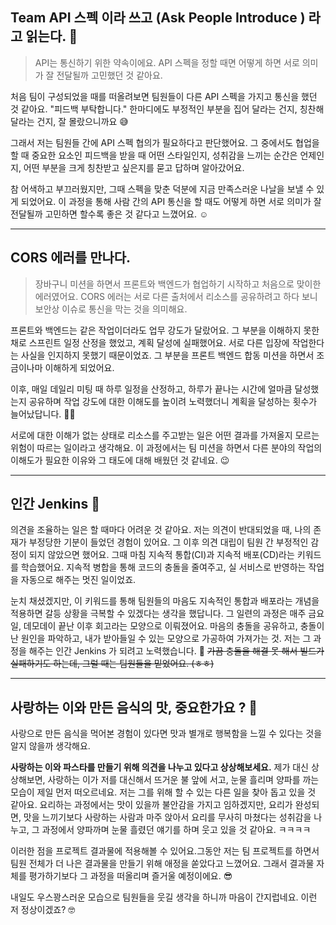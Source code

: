 ## Team API 스펙 이라 쓰고 (Ask People Introduce ) 라고 읽는다. 👻

> API는 통신하기 위한 약속이에요. API 스펙을 정할 때면 어떻게 하면 서로 의미가 잘 전달될까 고민했던 것 같아요.

처음 팀이 구성되었을 때를 떠올려보면 팀원들이 다른 API 스펙을 가지고 통신을 했던 것 같아요. "피드백 부탁합니다." 한마디에도 부정적인 부분을 집어 달라는 건지, 칭찬해달라는 건지, 잘 몰랐으니까요 😅

그래서 저는 팀원들 간에 API 스펙 협의가 필요하다고 판단했어요. 그 중에서도 협업을 할 때 중요한 요소인 피드백을 받을 때 어떤 스타일인지, 성취감을 느끼는 순간은 언제인지, 어떤 부분을 크게 칭찬받고 싶은지를 묻고 답하며 알아갔어요.

참 어색하고 부끄러웠지만, 그때 스펙을 맞춘 덕분에 지금 만족스러운 나날을 보낼 수 있게 되었어요. 이 과정을 통해 사람 간의 API 통신을 할 때도 어떻게 하면 서로 의미가 잘 전달될까 고민하면 할수록 좋은 것 같다고 느꼈어요. ☺️

---

## CORS 에러를 만나다.
>  장바구니 미션을 하면서 프론트와 백엔드가 협업하기 시작하고 처음으로 맞이한 에러였어요. CORS 에러는 서로 다른 출처에서 리소스를 공유하려고 하다 보니 보안상 이슈로 통신을 막는 것을 의미해요.

프론트와 백엔드는 같은 작업이더라도 업무 강도가 달랐어요. 그 부분을 이해하지 못한 채로 스프린트 일정 산정을 했었고, 계획 달성에 실패했어요. 서로 다른 입장에 작업한다는 사실을 인지하지 못했기 때문이었죠. 그 부분을 프론트 백엔드 합동 미션을 하면서 조금이나마 이해하게 되었어요.

이후, 매일 데일리 미팅 때 하루 일정을 산정하고, 하루가 끝나는 시간에 얼마큼 달성했는지 공유하며 작업 강도에 대한 이해도를 높이려 노력했더니 계획을 달성하는 횟수가 늘어났답니다. 👍🏻

서로에 대한 이해가 없는 상태로 리소스를 주고받는 일은 어떤 결과를 가져올지 모르는 위험이 따르는 일이라고 생각해요. 이 과정에서는 팀 미션을 하면서 다른 분야의 작업의 이해도가 필요한 이유와 그 태도에 대해 배웠던 것 같네요. 😉

---


## 인간 Jenkins  🐚
의견을 조율하는 일은 할 때마다 어려운 것 같아요.
저는 의견이 반대되었을 때, 나의 존재가 부정당한 기분이 들었던 경험이 있어요. 그 이후 의견 대립이 팀원 간 부정적인 감정이 되지 않았으면 했어요.
그때 마침 지속적 통합(CI)과 지속적 배포(CD)라는 키워드를 학습했어요. 지속적 병합을 통해 코드의 충돌을 줄여주고, 실 서비스로 반영하는 작업을 자동으로 해주는 멋진 일이었죠.

눈치 채셨겠지만, 이 키워드를 통해 팀원들의 마음도 지속적인 통합과 배포라는 개념을 적용하면 갈등 상황을 극복할 수 있겠다는 생각을 했답니다.
그 일련의 과정은 매주 금요일, 데모데이 끝난 이후 회고라는 모양으로 이뤄졌어요. 마음의 충돌을 공유하고, 충돌이 난 원인을 파악하고, 내가 받아들일 수 있는 모양으로 가공하여 가져가는 것. 저는 그 과정을 해주는 인간 Jenkins 가 되려고 노력했습니다. 🙊
~~가끔 충돌을 해결 못 해서 빌드가 실패하기도 하는데, 그럴 때는 팀원들을 믿었어요. (ㅎㅎ)~~


---


## 사랑하는 이와 만든 음식의 맛, 중요한가요 ? 🍲
사랑으로 만든 음식을 먹어본 경험이 있다면 맛과 별개로 행복함을 느낄 수 있다는 것을 알지 않을까 생각해요.

**사랑하는 이와 파스타를 만들기 위해 의견을 나누고 있다고 상상해보세요.** 제가 대신 상상해보면, 사랑하는 이가 저를 대신해서 뜨거운 불 앞에 서고, 눈물 흘리며 양파를 까는 모습이 제일 먼저 떠오르네요. 저는 그를 위해 할 수 있는 다른 일을 찾아 돕고 있을 것 같아요. 요리하는 과정에서는 맛이 있을까 불안감을 가지고 임하겠지만, 요리가 완성되면, 맛을 느끼기보다 사랑하는 사람과 마주 앉아서 요리를 무사히 마쳤다는 성취감을 나누고, 그 과정에서 양파까며 눈물 흘렸던 얘기를 하며 웃고 있을 것 같아요. ㅋㅋㅋㅋ

이러한 점을 프로젝트 결과물에 적용해볼 수 있어요.그동안 저는 팀 프로젝트를 하면서 팀원 전체가 더 나은 결과물을 만들기 위해 애정을 쏟았다고 느꼈어요. 그래서 결과물 자체를 평가하기보다 그 과정을 떠올리며 즐거울 예정이에요. 😎

내일도 우스꽝스러운 모습으로 팀원들을 웃길 생각을 하니까 마음이 간지럽네요. 이런 저 정상이겠죠? 🤓
